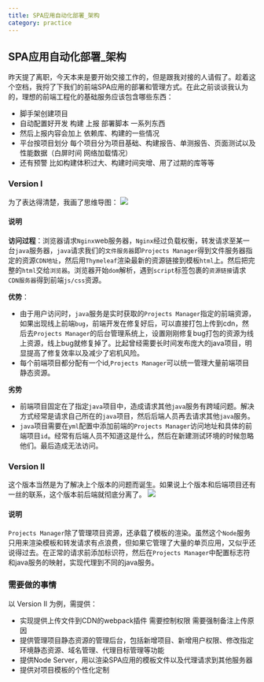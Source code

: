 ```yaml
---
title: SPA应用自动化部署_架构
category: practice
---
```


## SPA应用自动化部署_架构

昨天提了离职，今天本来是要开始交接工作的，但是跟我对接的人请假了。趁着这个空档，我捋了下我们的前端SPA应用的部署和管理方式。在此之前谈谈我认为的，理想的前端工程化的基础服务应该包含哪些东西：
- 脚手架创建项目
- 自动配置好开发 构建 上报 部署脚本 一系列东西
- 然后上报内容会加上 依赖库、构建的一些情况
- 平台按项目划分 每个项目分为项目基础、构建报告、单测报告、页面测试以及性能数据（白屏时间 网络加载情况）
- 还有预警  比如构建体积过大、构建时间突增、用了过期的库等等

### Version Ⅰ

为了表达得清楚，我画了思维导图：
![](http://pndc5dj69.bkt.clouddn.com/blog/WX20190301-160421@2x.png?imageView2/0/h/580)

#### 说明
**访问过程**：浏览器请求`Nginx`web服务器，`Nginx`经过负载权衡，转发请求至某一台`java`服务器，`java`请求我们的`文件服务器`即`Projects Manager`得到文件服务器指定的资源`CDN地址`，然后用`Thymeleaf`渲染最新的资源链接到模板`html`上。然后把完整的`html`交给`浏览器`。浏览器开始`dom`解析，遇到`script`标签包裹的`资源链接`请求`CDN服务器`得到前端`js/css`资源。

**优势**：
- 由于用户访问时，`java`服务是实时获取的`Projects Manager`指定的前端资源，如果出现线上前端`bug`，前端开发在修复好后，可以直接打包上传到cdn，然后去`Projects Manager`的后台管理系统上，设置刚刚修复bug打包的资源为线上资源，线上bug就修复掉了。比起曾经需要长时间发布庞大的java项目，明显提高了修复效率以及减少了宕机风险。
- 每个前端项目都分配有一个id,`Projects Manager`可以统一管理大量前端项目静态资源。

**劣势**

- 前端项目固定在了指定`java`项目中，造成请求其他`java`服务有跨域问题。解决方式经常是请求自己所在的`java`项目，然后后端人员再去请求其他`java`服务。
- `java`项目需要在`yml`配置中添加前端的`Projects Manager`访问地址和具体的前端项目`id`。经常有后端人员不知道这是什么，然后在新建测试环境的时候忽略他们。最后造成无法访问。

### Version Ⅱ

这个版本当然是为了解决上个版本的问题而诞生。如果说上个版本和后端项目还有一丝的联系，这个版本前后端就彻底分离了。
![](http://pndc5dj69.bkt.clouddn.com/blog/WX20190301-170943@2x.png)

#### 说明

`Projects Manager`除了管理项目资源，还承载了模板的渲染。虽然这个`Node`服务只用来渲染模板和转发请求有点浪费，但如果它管理了大量的单页应用，又似乎还说得过去。在正常的请求前添加标识符，然后在`Projects Manager`中配置标志符和java服务的映射，实现代理到不同的java服务。

### 需要做的事情

以 Version Ⅱ 为例，需提供：

- 实现提供上传文件到CDN的webpack插件 需要控制权限 需要强制备注上传原因
- 提供管理项目静态资源的管理后台，包括新增项目、新增用户权限、修改指定环境静态资源、域名管理、代理目标管理等功能
- 提供Node Server，用以渲染SPA应用的模板文件以及代理请求到其他服务器
- 提供对项目模板的个性化定制